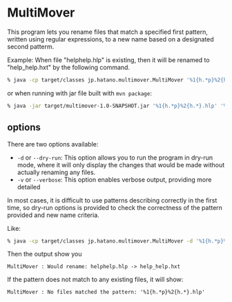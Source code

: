 # MultiMover

This program lets you rename files that match a specified first pattern, written using regular expressions, to a new name based on a designated second patterm.

Example:
  When file "helphelp.hlp" is existing, then it will be renamed to "help_help.hxt" by the following command.

```bash
% java -cp target/classes jp.hatano.multimover.MultiMover '%1{h.*p}%2{h.*}.hlp' '%1_%2.hxt'
```
or when running with jar file built with `mvn package`:

```bash
% java -jar target/multimover-1.0-SNAPSHOT.jar '%1{h.*p}%2{h.*}.hlp' '%1_%2.hxt'
```
## options

There are two options available:

- `-d` or `--dry-run`: This option allows you to run the program in dry-run mode, where it will only display the changes that would be made without actually renaming any files.
- `-v` or `--verbose`: This option enables verbose output, providing more detailed

In most cases, it is difficult to use patterns describing correctly in the first time, so dry-run options is provided to check the correctness of the pattern provided and new name criteria.

Like:

```bash
% java -cp target/classes jp.hatano.multimover.MultiMover -d '%1{h.*p}%2{h.*}.hlp' '%1_%2.hxt'
```

Then the output show you 

```text
MultiMover : Would rename: helphelp.hlp -> help_help.hxt
```

If the pattern does not match to any existing files, it will show:

```text
MultiMover : No files matched the pattern: '%1{h.*p}%2{h.*}.hlp'
```
